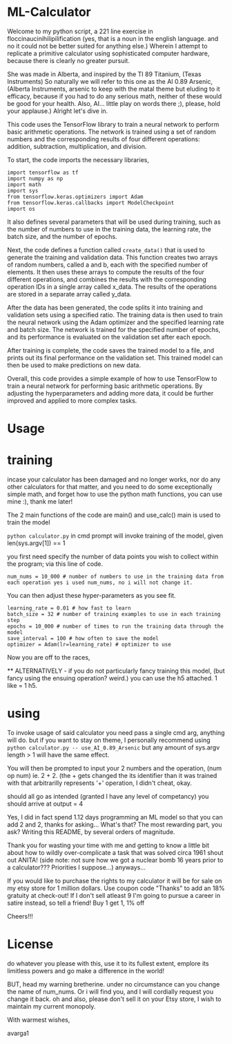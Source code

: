 # ML-Calculator 
Welcome to my python script, a 221 line exercise in floccinaucinihilipilification (yes, that is a noun in the english language. 
and no it could not be better suited for anything else.)
Wherein I attempt to replicate a primitive calculator using sophisticated computer hardware, because there is clearly no greater pursuit.

She was made in Alberta, and inspired by the TI 89 Titanium, (Texas Instruments)
So naturally we will refer to this one as the AI 0.89 Arsenic, (Alberta Instruments, arsenic  to keep with the matal theme
but eluding to it efficacy, because if you had to do any serious math, neither of these would be good for your health. Also, AI... little play on words there ;), please,
hold your applause.) Alright let's dive in. 

This code uses the TensorFlow library to train a neural network to perform basic arithmetic operations. 
The network is trained using a set of random numbers and the corresponding results of four different operations: addition,
subtraction, multiplication, and division.

To start, the code imports the necessary libraries, 
```
import tensorflow as tf
import numpy as np
import math
import sys
from tensorflow.keras.optimizers import Adam
from tensorflow.keras.callbacks import ModelCheckpoint
import os
```

It also defines several parameters that will be used during training, such as the number of numbers to use in the training data, 
the learning rate, the batch size, and the number of epochs.

Next, the code defines a function called ```create_data()``` that is used to generate the training and validation data. 
This function creates two arrays of random numbers, called a and b, each with the specified number of elements.
It then uses these arrays to compute the results of the four different operations, 
and combines the results with the corresponding operation IDs in a single array called x_data. 
The results of the operations are stored in a separate array called y_data.

After the data has been generated, 
the code splits it into training and validation sets using a specified ratio. 
The training data is then used to train the neural network using the Adam optimizer and the specified learning rate and batch size. 
The network is trained for the specified number of epochs, and its performance is evaluated on the validation set after each epoch.

After training is complete, the code saves the trained model to a file, and prints out its final performance on the validation set. 
This trained model can then be used to make predictions on new data.

Overall, this code provides a simple example of how to use TensorFlow to train a neural network for performing basic arithmetic operations. 
By adjusting the hyperparameters and adding more data, it could be further improved and applied to more complex tasks. 


# Usage

# training

incase your calculator has been damaged and no longer works, nor do any other calculators for that matter, and you need to do
some exceptionally simple math, and forget how to use the python math functions, you can use mine :), thank me later!


The 2 main functions of the code are main() and use_calc()
main is used to train the model

```python calculator.py```
in cmd prompt will invoke training of the model, given len(sys.argv[1]) == 1

you first need specify the number of data points you wish to collect within the program; via this line of code.
```
num_nums = 10_000 # number of numbers to use in the training data from each operation yes i used num_nums, no i will not change it.
```

You can then adjust these hyper-parameters as you see fit.

```
learning_rate = 0.01 # how fast to learn
batch_size = 32 # number of training examples to use in each training step
epochs = 10_000 # number of times to run the training data through the model
save_interval = 100 # how often to save the model
optimizer = Adam(lr=learning_rate) # optimizer to use
```

Now you are off to the races, 

** ALTERNATIVELY - if you do not particularly fancy training this model, (but fancy using the ensuing operation? weird.) 
you can use the h5 attached. 1 like = 1 h5.

# using

To invoke usage of said calculator
you need pass a single cmd arg, anything will do.
but if you want to stay on theme, I personally recommend using
```python calculator.py -- use_AI_0.89_Arsenic```
but any amount of sys.argv length > 1 will have the same effect.

You will then be prompted to input your 2 numbers and the operation, (num op num) ie. 2 + 2. (the + gets changed the its identifier than it was trained with that 
arbitrarilly represents '+' operation, I didn't cheat, okay.

should all go as intended (granted I have any level of competancy) you should arrive at output = 4

Yes, I did in fact spend 1.12 days programming an ML model so that you can add 2 and 2, thanks for asking... What's that?  The most rewarding part, you ask?
Writing this README, by several orders of magnitude.

Thank you for wasting your time with me and getting to know a little bit about how to wildly over-complicate a task that was solved circa 1961 shout out ANITA!
(side note:
not sure how we got a nuclear bomb 16 years prior to a calculator??? Priorities I suppose...)
anyways...


If you would like to purchase the rights to my calculator it will be for sale on my etsy store for 1 million dollars. Use coupon code "Thanks" to add an 18% gratuity 
at check-out! If I don't sell atleast 9 I'm going to pursue a career in satire instead, so tell a friend! Buy 1 get 1, 1% off

Cheers!!!


# License

do whatever you please with this, use it to its fullest extent, emplore its limitless powers and go make a difference in the world!

BUT, head my warning bretherine. under no circumstance can you change the name of num_nums. Or i will find you, and I will cordially request you change it back.
oh and also, please don't sell it on your Etsy store, I wish to maintain my current monopoly.

With warmest wishes,

avarga1







